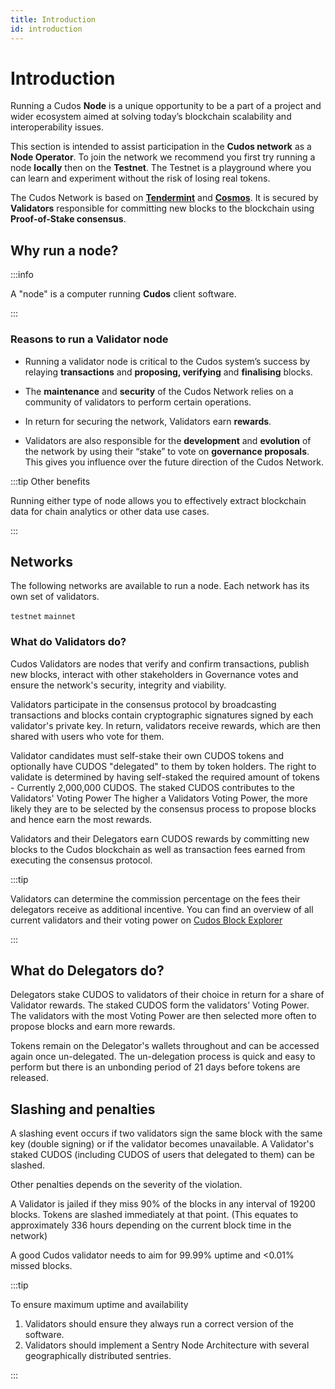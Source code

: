 ```yaml
---
title: Introduction
id: introduction
---
```


# Introduction

Running a Cudos **Node** is a unique opportunity to be a part of a project and wider ecosystem aimed at solving today’s blockchain scalability and interoperability issues.

This section is intended to assist participation in the **Cudos network** as a **Node Operator**. To join the network we recommend you first try running a node **locally** then on the **Testnet**. The Testnet is a playground where you can learn and experiment without the risk of losing real tokens.

The Cudos Network is based on [**Tendermint**](https://docs.tendermint.com/v0.34/introduction/what-is-tendermint.html) and [**Cosmos**](https://cosmos.network/). It is secured by **Validators** responsible for committing new blocks to the blockchain using **Proof-of-Stake consensus**.

## Why run a node?

:::info

A "node" is a computer running **Cudos** client software.

:::

### Reasons to run a Validator node

* Running a validator node is critical to the Cudos system’s success by relaying **transactions** and **proposing, verifying** and **finalising** blocks. 

* The **maintenance** and **security** of the Cudos Network relies on a community of validators to perform certain operations. 

* In return for securing the network, Validators earn **rewards**.

* Validators are also responsible for the **development** and **evolution** of the network by using their “stake” to vote on **governance proposals**. This gives you influence over the future direction of the Cudos Network.


:::tip Other benefits

Running either type of node allows you to effectively extract blockchain data for chain analytics or other data use cases.

:::

## Networks 

The following networks are available to run a node. Each network has its own set of validators. 

`testnet`
`mainnet`

### What do Validators do?

Cudos Validators are nodes that verify and confirm transactions, publish new blocks, interact with other stakeholders in Governance votes and ensure the network's security, integrity and viability. 

Validators participate in the consensus protocol by broadcasting transactions and blocks contain cryptographic signatures signed by each validator's private key. In return, validators receive rewards, which are then shared with users who vote for them.

Validator candidates must self-stake their own CUDOS tokens and optionally have CUDOS "delegated" to them by token holders. The right to validate is determined by having self-staked the required amount of tokens - Currently 2,000,000 CUDOS. The staked CUDOS contributes to the Validators' Voting Power The higher a Validators Voting Power, the more likely they are to be selected by the consensus process to propose blocks and hence earn the most rewards.

Validators and their Delegators earn CUDOS rewards by committing new blocks to the Cudos blockchain as well as transaction fees earned from executing the consensus protocol.

:::tip

Validators can determine the commission percentage on the fees their delegators receive as additional incentive. You can find an overview of all current validators and their voting power on [Cudos Block Explorer](https://explorer.cudos.org/validators)

:::

## What do Delegators do?

Delegators stake CUDOS to validators of their choice in return for a share of Validator rewards. The staked CUDOS form the validators’ Voting Power. The validators with the most Voting Power are then selected more often to propose blocks and earn more rewards. 

Tokens remain on the Delegator's wallets throughout and can be accessed again once un-delegated. The un-delegation process is quick and easy to perform but there is an unbonding period of 21 days before tokens are released. 

## Slashing and penalties

A slashing event occurs if two validators sign the same block with the same key (double signing) or if the validator becomes unavailable. A Validator's staked CUDOS (including CUDOS of users that delegated to them) can be slashed. 

Other penalties depends on the severity of the violation.

A Validator is jailed if they miss 90% of the blocks in any interval of 19200 blocks. Tokens are slashed immediately at that point. (This equates to approximately 336 hours depending on the current block time in the network)

A good Cudos validator needs to aim for 99.99% uptime and <0.01% missed blocks.
 
:::tip 

To ensure maximum uptime and availability
1. Validators should ensure they always run a correct version of the software.
2. Validators should implement a Sentry Node Architecture with several geographically distributed sentries.

:::
